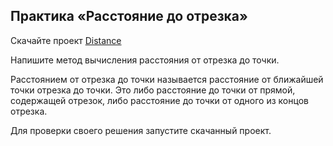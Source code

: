 ## Практика «Расстояние до отрезка»
Скачайте проект [Distance](https://ulearn.me/Exercise/StudentZip?courseId=BasicProgramming&slideId=da80ee9b-a2f1-4648-87c2-1a8170561bf0)

Напишите метод вычисления расстояния от отрезка до точки.

Расстоянием от отрезка до точки называется расстояние от ближайшей точки отрезка до точки. 
Это либо расстояние до точки от прямой, содержащей отрезок, либо расстояние до точки от одного из концов отрезка.

Для проверки своего решения запустите скачанный проект.
